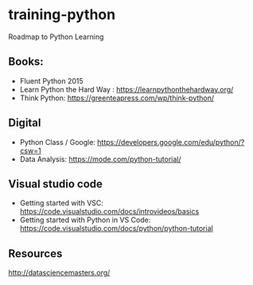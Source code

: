 training-python
=============
Roadmap to Python Learning

## Books: 
* Fluent Python 2015
* Learn Python the Hard Way : https://learnpythonthehardway.org/
* Think Python: https://greenteapress.com/wp/think-python/


## Digital
* Python Class / Google: https://developers.google.com/edu/python/?csw=1
* Data Analysis: https://mode.com/python-tutorial/ 


## Visual studio code
* Getting started with VSC: https://code.visualstudio.com/docs/introvideos/basics
* Getting started with Python in VS Code: https://code.visualstudio.com/docs/python/python-tutorial


## Resources
http://datasciencemasters.org/